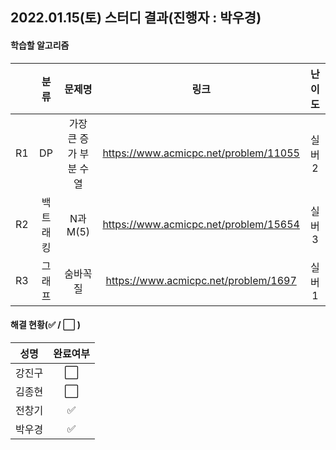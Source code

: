## 2022.01.15(토) 스터디 결과(진행자 : 박우경)

#### 학습할 알고리즘

|      |   분류   |         문제명         |                 링크                  | 난이도 |
| :--: | :------: | :--------------------: | :-----------------------------------: | :----: |
|  R1  |    DP    | 가장 큰 증가 부분 수열 | https://www.acmicpc.net/problem/11055 | 실버2  |
|  R2  | 백트래킹 |        N과 M(5)        | https://www.acmicpc.net/problem/15654 | 실버3  |
|  R3  |  그래프  |        숨바꼭질        | https://www.acmicpc.net/problem/1697  | 실버1  |

#### 해결 현황(:white_check_mark: / :white_large_square:  )

|  성명  |       완료여부       |
| :----: | :------------------: |
| 강진구 |  :white_large_square:  |
| 김종현 | :white_large_square: |
| 전창기 | :white_check_mark: |
| 박우경 | :white_check_mark: |

